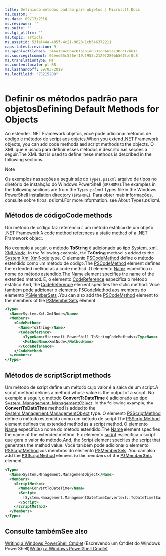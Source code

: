 ```yaml
---
title: Definindo métodos padrão para objetos | Microsoft Docs
ms.custom: ''
ms.date: 09/13/2016
ms.reviewer: ''
ms.suite: ''
ms.tgt_pltfrm: ''
ms.topic: article
ms.assetid: 53fe744a-485f-4c21-9623-1cb546372211
caps.latest.revision: 9
ms.openlocfilehash: 346a194c6b4c81aa61a6331cdb62ae380a17bb1e
ms.sourcegitcommit: 02eed65c526ef19cf952c2129f280bb5615bf0c8
ms.translationtype: MT
ms.contentlocale: pt-BR
ms.lasthandoff: 09/03/2019
ms.locfileid: "70215280"
---
```

# <a name="defining-default-methods-for-objects"></a><span data-ttu-id="1b598-102">Definir os métodos padrão para objetos</span><span class="sxs-lookup"><span data-stu-id="1b598-102">Defining Default Methods for Objects</span></span>

<span data-ttu-id="1b598-103">Ao estender .NET Framework objetos, você pode adicionar métodos de código e métodos de script aos objetos.</span><span class="sxs-lookup"><span data-stu-id="1b598-103">When you extend .NET Framework objects, you can add code methods and script methods to the objects.</span></span>
<span data-ttu-id="1b598-104">O XML que é usado para definir esses métodos é descrito nas seções a seguir.</span><span class="sxs-lookup"><span data-stu-id="1b598-104">The XML that is used to define these methods is described in the following sections.</span></span>

> [!NOTE]
> <span data-ttu-id="1b598-105">Os exemplos nas seções a seguir são do `Types.ps1xml` arquivo de tipos no diretório de instalação do Windows PowerShell (`$PSHOME`).</span><span class="sxs-lookup"><span data-stu-id="1b598-105">The examples in the following sections are from the `Types.ps1xml` types file in the Windows PowerShell installation directory (`$PSHOME`).</span></span> <span data-ttu-id="1b598-106">Para obter mais informações, consulte [sobre tipos. ps1xml](/powershell/module/microsoft.powershell.core/about/about_types.ps1xml).</span><span class="sxs-lookup"><span data-stu-id="1b598-106">For more information, see [About Types.ps1xml](/powershell/module/microsoft.powershell.core/about/about_types.ps1xml).</span></span>

## <a name="code-methods"></a><span data-ttu-id="1b598-107">Métodos de código</span><span class="sxs-lookup"><span data-stu-id="1b598-107">Code methods</span></span>

<span data-ttu-id="1b598-108">Um método de código faz referência a um método estático de um objeto .NET Framework.</span><span class="sxs-lookup"><span data-stu-id="1b598-108">A code method references a static method of a .NET Framework object.</span></span>

<span data-ttu-id="1b598-109">No exemplo a seguir, o método **ToString** é adicionado ao tipo [System. xml. XMLNode](/dotnet/api/System.Xml.XmlNode) .</span><span class="sxs-lookup"><span data-stu-id="1b598-109">In the following example, the **ToString** method is added to the [System.Xml.XmlNode](/dotnet/api/System.Xml.XmlNode) type.</span></span> <span data-ttu-id="1b598-110">O elemento [PSCodeMethod](/dotnet/api/system.management.automation.pscodemethod) define o método estendido como um método de código.</span><span class="sxs-lookup"><span data-stu-id="1b598-110">The [PSCodeMethod](/dotnet/api/system.management.automation.pscodemethod) element defines the extended method as a code method.</span></span> <span data-ttu-id="1b598-111">O elemento [Name](/dotnet/api/system.management.automation.psmemberinfo.name?view=pscore-6.2.0#System_Management_Automation_PSMemberInfo_Name) especifica o nome do método estendido.</span><span class="sxs-lookup"><span data-stu-id="1b598-111">The [Name](/dotnet/api/system.management.automation.psmemberinfo.name?view=pscore-6.2.0#System_Management_Automation_PSMemberInfo_Name) element specifies the name of the extended method.</span></span> <span data-ttu-id="1b598-112">E, o elemento [CodeReference](/dotnet/api/system.management.automation.pscodemethod.codereference?view=pscore-6.2.0#System_Management_Automation_PSCodeMethod_CodeReference) especifica o método estático.</span><span class="sxs-lookup"><span data-stu-id="1b598-112">And, the [CodeReference](/dotnet/api/system.management.automation.pscodemethod.codereference?view=pscore-6.2.0#System_Management_Automation_PSCodeMethod_CodeReference) element specifies the static method.</span></span> <span data-ttu-id="1b598-113">Você também pode adicionar o elemento [PSCodeMethod](/dotnet/api/system.management.automation.pscodemethod) aos membros do elemento [PSMemberSets](/dotnet/api/system.management.automation.psmemberset?view=pscore-6.2.0) .</span><span class="sxs-lookup"><span data-stu-id="1b598-113">You can also add the [PSCodeMethod](/dotnet/api/system.management.automation.pscodemethod) element to the members of the [PSMemberSets](/dotnet/api/system.management.automation.psmemberset?view=pscore-6.2.0) element.</span></span>

```xml
<Type>
  <Name>System.Xml.XmlNode</Name>
  <Members>
    <CodeMethod>
      <Name>ToString</Name>
      <CodeReference>
        <TypeName>Microsoft.PowerShell.ToStringCodeMethods</TypeName>
        <MethodName>XmlNode</MethodName>
      </CodeReference>
    </CodeMethod>
  </Members>
</Type>
```

## <a name="script-methods"></a><span data-ttu-id="1b598-114">Métodos de script</span><span class="sxs-lookup"><span data-stu-id="1b598-114">Script methods</span></span>

<span data-ttu-id="1b598-115">Um método de script define um método cujo valor é a saída de um script.</span><span class="sxs-lookup"><span data-stu-id="1b598-115">A script method defines a method whose value is the output of a script.</span></span> <span data-ttu-id="1b598-116">No exemplo a seguir, o método **ConvertToDateTime** é adicionado ao tipo [System. Management. ManagementObject](/dotnet/api/System.Management.ManagementObject) .</span><span class="sxs-lookup"><span data-stu-id="1b598-116">In the following example, the **ConvertToDateTime** method is added to the [System.Management.ManagementObject](/dotnet/api/System.Management.ManagementObject) type.</span></span> <span data-ttu-id="1b598-117">O elemento [PSScriptMethod](/dotnet/api/system.management.automation.psscriptmethod?view=pscore-6.2.0) define o método estendido como um método de script.</span><span class="sxs-lookup"><span data-stu-id="1b598-117">The [PSScriptMethod](/dotnet/api/system.management.automation.psscriptmethod?view=pscore-6.2.0) element defines the extended method as a script method.</span></span> <span data-ttu-id="1b598-118">O elemento [Name](/dotnet/api/system.management.automation.psmemberinfo.name?view=pscore-6.2.0#System_Management_Automation_PSMemberInfo_Name) especifica o nome do método estendido.</span><span class="sxs-lookup"><span data-stu-id="1b598-118">The [Name](/dotnet/api/system.management.automation.psmemberinfo.name?view=pscore-6.2.0#System_Management_Automation_PSMemberInfo_Name) element specifies the name of the extended method.</span></span> <span data-ttu-id="1b598-119">E o elemento [script](/dotnet/api/system.management.automation.psscriptmethod.script?view=pscore-6.2.0#System_Management_Automation_PSScriptMethod_Script) especifica o script que gera o valor do método.</span><span class="sxs-lookup"><span data-stu-id="1b598-119">And, the [Script](/dotnet/api/system.management.automation.psscriptmethod.script?view=pscore-6.2.0#System_Management_Automation_PSScriptMethod_Script) element specifies the script that generates the method value.</span></span> <span data-ttu-id="1b598-120">Você também pode adicionar o elemento [PSScriptMethod](/dotnet/api/system.management.automation.psscriptmethod?view=pscore-6.2.0) aos membros do elemento [PSMemberSets](/dotnet/api/system.management.automation.psmemberset?view=pscore-6.2.0) .</span><span class="sxs-lookup"><span data-stu-id="1b598-120">You can also add the [PSScriptMethod](/dotnet/api/system.management.automation.psscriptmethod?view=pscore-6.2.0) element to the members of the [PSMemberSets](/dotnet/api/system.management.automation.psmemberset?view=pscore-6.2.0) element.</span></span>

```xml
<Type>
  <Name>System.Management.ManagementObject</Name>
  <Members>
    <ScriptMethod>
      <Name>ConvertToDateTime</Name>
      <Script>
        [System.Management.ManagementDateTimeConverter]::ToDateTime($args[0])
      </Script>
    </ScriptMethod>
  </Members>
</Type>
```

## <a name="see-also"></a><span data-ttu-id="1b598-121">Consulte também</span><span class="sxs-lookup"><span data-stu-id="1b598-121">See also</span></span>

<span data-ttu-id="1b598-122">[Writing a Windows PowerShell Cmdlet](./writing-a-windows-powershell-cmdlet.md) (Escrevendo um Cmdlet do Windows PowerShell)</span><span class="sxs-lookup"><span data-stu-id="1b598-122">[Writing a Windows PowerShell Cmdlet](./writing-a-windows-powershell-cmdlet.md)</span></span>
